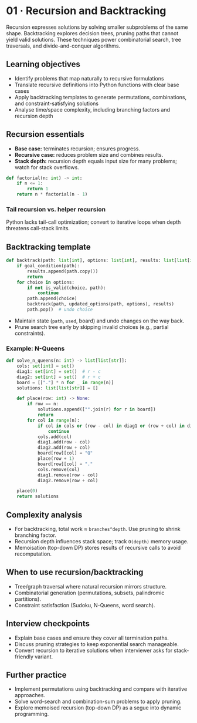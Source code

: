 # 01 · Recursion and Backtracking

Recursion expresses solutions by solving smaller subproblems of the same shape. Backtracking explores decision trees, pruning paths that cannot yield valid solutions. These techniques power combinatorial search, tree traversals, and divide-and-conquer algorithms.

## Learning objectives
- Identify problems that map naturally to recursive formulations
- Translate recursive definitions into Python functions with clear base cases
- Apply backtracking templates to generate permutations, combinations, and constraint-satisfying solutions
- Analyse time/space complexity, including branching factors and recursion depth

## Recursion essentials
- **Base case:** terminates recursion; ensures progress.
- **Recursive case:** reduces problem size and combines results.
- **Stack depth:** recursion depth equals input size for many problems; watch for stack overflows.

```python
def factorial(n: int) -> int:
    if n <= 1:
        return 1
    return n * factorial(n - 1)
```

### Tail recursion vs. helper recursion
Python lacks tail-call optimization; convert to iterative loops when depth threatens call-stack limits.

## Backtracking template

```python
def backtrack(path: list[int], options: list[int], results: list[list[int]]) -> None:
    if goal_condition(path):
        results.append(path.copy())
        return
    for choice in options:
        if not is_valid(choice, path):
            continue
        path.append(choice)
        backtrack(path, updated_options(path, options), results)
        path.pop()  # undo choice
```

- Maintain state (`path`, `used`, board) and undo changes on the way back.
- Prune search tree early by skipping invalid choices (e.g., partial constraints).

### Example: N-Queens

```python
def solve_n_queens(n: int) -> list[list[str]]:
    cols: set[int] = set()
    diag1: set[int] = set()  # r - c
    diag2: set[int] = set()  # r + c
    board = [["."] * n for _ in range(n)]
    solutions: list[list[str]] = []

    def place(row: int) -> None:
        if row == n:
            solutions.append(["".join(r) for r in board])
            return
        for col in range(n):
            if col in cols or (row - col) in diag1 or (row + col) in diag2:
                continue
            cols.add(col)
            diag1.add(row - col)
            diag2.add(row + col)
            board[row][col] = "Q"
            place(row + 1)
            board[row][col] = "."
            cols.remove(col)
            diag1.remove(row - col)
            diag2.remove(row + col)

    place(0)
    return solutions
```

## Complexity analysis
- For backtracking, total work ≈ `branches^depth`. Use pruning to shrink branching factor.
- Recursion depth influences stack space; track `O(depth)` memory usage.
- Memoisation (top-down DP) stores results of recursive calls to avoid recomputation.

## When to use recursion/backtracking
- Tree/graph traversal where natural recursion mirrors structure.
- Combinatorial generation (permutations, subsets, palindromic partitions).
- Constraint satisfaction (Sudoku, N-Queens, word search).

## Interview checkpoints
- Explain base cases and ensure they cover all termination paths.
- Discuss pruning strategies to keep exponential search manageable.
- Convert recursion to iterative solutions when interviewer asks for stack-friendly variant.

## Further practice
- Implement permutations using backtracking and compare with iterative approaches.
- Solve word-search and combination-sum problems to apply pruning.
- Explore memoised recursion (top-down DP) as a segue into dynamic programming.
